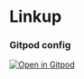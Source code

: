 # Linkup



### Gitpod config
[![Open in Gitpod](https://gitpod.io/button/open-in-gitpod.svg)](https://gitpod.io/#https://github.com/john9384/linkup-frontend)
